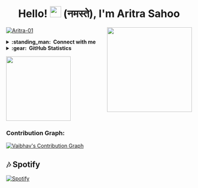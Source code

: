 <h1 align="center">Hello! <img src="https://raw.githubusercontent.com/MartinHeinz/MartinHeinz/master/wave.gif"  width="30px"> (नमस्ते), I'm Aritra Sahoo</h1> <img align='right' src="https://media.giphy.com/media/M9gbBd9nbDrOTu1Mqx/giphy.gif" width="230">
<p align="left"> <a href="https://github.com/Aritra-01"><img src="https://komarev.com/ghpvc/?username=Aritra-01&label=Profile%20views&color=0e75b6&style=flat" alt="Aritra-01" /></a> </p>

<details>
  <summary><b>:standing_man: &nbsp;Connect with me</b></summary>
  <br/>
<p align="left">
    <a href="https://t.me/AritraSpeaketh">
        <img height="35px" src="https://img.icons8.com/fluent/48/000000/telegram-app.png" />
    </a>
    <a href="https://facebook.com/aritrasahoo">
        <img height="35px" src="https://img.icons8.com/fluent/48/000000/facebook-new.png" />
    </a>
    <a href="https://instagram.com/my_name_is_aritra/">
        <img height="35px" src="https://img.icons8.com/fluent/48/000000/instagram-new.png" />
    </a>
    <a href="https://twitter.com/Aritra_Sahoo">
        <img height="35px" src="https://img.icons8.com/fluent/48/000000/twitter.png" />
    </a>
    <a href="mailto:contairockers2020@gmail.com">
        <img height="35px" src="https://img.icons8.com/color/48/000000/gmail-new.png" />
    </a>
    <a href="https://github.com/Aritra-01">
        <img height="35px" src="https://img.icons8.com/ios-filled/50/000000/github.png" />
    </a>
</p>
</details>

<details>
  <summary><b>:gear: &nbsp;GitHub Statistics</b></summary>
  <br/>
  <a href="https://github.com/Aritra-01">
    <p align="left"">
        <img height="150px" src="https://github-readme-streak-stats.herokuapp.com/?user=Aritra-01&theme=ayu-mirage&hide_border=true" />
    </p>
   </a>
</details>

  <a href="https://github.com/Aritra-01">
    <p align="left"">
        <img height="175px" src="https://github-readme-stats.vercel.app/api?username=Aritra-01&count_private=False&show_icons=true&title_color=30F229&icon_color=F2F407&text_color=F9F9F9&bg_color=1F222E&hide_border=true" /> 
    </p>
  </a> 


### Contribution Graph:

[![Vaibhav's Contribution Graph](https://activity-graph.herokuapp.com/graph?username=Aritra-01&bg_color=1F222E&color=F8D866&line=F85D7F&point=FFFFFF&hide_border=true)](https://github.com/Aritra-01)


## 🎶 Spotify
[![Spotify](https://spotnow.vercel.app/api/spotify)](https://open.spotify.com/user/BQBlyop4aJ6UlYinIeysukYHftZU8pEbiZIe8EVhqvPo_4txtYYTqntT0JjjRpPL-3qX_v4os6z7evoYBru087TM7lvuTTHv8W2k_NrAyQ0iqoygOV_ZzShY_Y6dCZ_YHRJPgC81P3_poqlYSxxc0B1N_Yw78cqWDe42FjQbhXyv)
